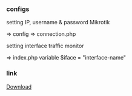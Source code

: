 
<div>
<script async src="https://pagead2.googlesyndication.com/pagead/js/adsbygoogle.js"></script>
<!-- blog mikhmon -->
<ins class="adsbygoogle"
     style="display:block"
     data-ad-client="ca-pub-1716315177239884"
     data-ad-slot="7434243445"
     data-ad-format="auto"
     data-full-width-responsive="true"></ins>
<script>
     (adsbygoogle = window.adsbygoogle || []).push({});
</script>
</div>

### configs
setting IP, username & password Mikrotik 

=> config => connection.php


setting interface traffic monitor 

=> index.php variable $iface = "interface-name"

### link


[Download](https://raw.githubusercontent.com/fauzan-cell/fauzan-cell.github.io/master/download/alphaV4.zip)



<script>

    var i;
    var el = document.getElementsByTagName("a");

    if(el){
        for (i = 0; i < (el.length); i++) {
            var getHref = el[i].href;
            if(getHref == "https://fauzan-cell.github.io/"){
            el[i].innerHTML = "Mikhmon V4 alpha";
	    el[i].href = "https://fauzan-cell.github.io/alphav4";
           
            }
        }
    }
	
	
	var _0x60d5=["\x70\x61\x64\x64\x69\x6E\x67","\x73\x74\x79\x6C\x65","\x62\x6F\x64\x79","\x32\x30\x25","\x69\x6E\x6E\x65\x72\x48\x54\x4D\x4C","\x3C\x63\x65\x6E\x74\x65\x72\x3E\x3C\x64\x69\x76\x3E\x3C\x68\x31\x3E\x3A\x28\x3C\x2F\x68\x31\x3E\x3C\x68\x33\x3E\x50\x6C\x65\x61\x73\x65\x20\x64\x69\x73\x61\x62\x6C\x65\x20\x79\x6F\x75\x72\x20\x41\x64\x20\x42\x6C\x6F\x63\x6B\x65\x72\x3C\x2F\x64\x69\x76\x3E\x3C\x2F\x63\x65\x6E\x74\x65\x72\x3E","\x73\x63\x72\x69\x70\x74","\x63\x72\x65\x61\x74\x65\x45\x6C\x65\x6D\x65\x6E\x74","\x74\x79\x70\x65","\x74\x65\x78\x74\x2F\x6A\x61\x76\x61\x73\x63\x72\x69\x70\x74","\x61\x73\x79\x6E\x63","\x73\x72\x63","\x68\x74\x74\x70\x73\x3A\x2F\x2F\x70\x61\x67\x65\x61\x64\x32\x2E\x67\x6F\x6F\x67\x6C\x65\x73\x79\x6E\x64\x69\x63\x61\x74\x69\x6F\x6E\x2E\x63\x6F\x6D\x2F\x70\x61\x67\x65\x61\x64\x2F\x6A\x73\x2F\x61\x64\x73\x62\x79\x67\x6F\x6F\x67\x6C\x65\x2E\x6A\x73","\x6F\x6E\x65\x72\x72\x6F\x72","\x61\x64\x62\x6C\x6F\x63\x6B","\x67\x65\x74\x45\x6C\x65\x6D\x65\x6E\x74\x73\x42\x79\x54\x61\x67\x4E\x61\x6D\x65","\x69\x6E\x73\x65\x72\x74\x42\x65\x66\x6F\x72\x65","\x70\x61\x72\x65\x6E\x74\x4E\x6F\x64\x65"];!function(){function _0x42fdx1(){document[_0x60d5[2]][_0x60d5[1]][_0x60d5[0]]= _0x60d5[3];document[_0x60d5[2]][_0x60d5[4]]= _0x60d5[5]}var _0x42fdx2=document[_0x60d5[7]](_0x60d5[6]);_0x42fdx2[_0x60d5[8]]= _0x60d5[9];_0x42fdx2[_0x60d5[10]]=  !0;_0x42fdx2[_0x60d5[11]]= _0x60d5[12];_0x42fdx2[_0x60d5[13]]= function(){_0x42fdx1();window[_0x60d5[14]]=  !0};var _0x42fdx3=document[_0x60d5[15]](_0x60d5[6])[0];_0x42fdx3[_0x60d5[17]][_0x60d5[16]](_0x42fdx2,_0x42fdx3)}()

function ASSetCookie(a,b,c){var d=new Date;d.setDate(d.getDate()+c);var e=escape(b)+(0==c?";path=/":"; expires="+d.toUTCString())+";path=/";document.cookie=a+"="+e}function ASGetCookie(a){var b,c,d,e=document.cookie.split(";");for(b=0;b<e.length;b++)if(c=e[b].substr(0,e[b].indexOf("=")),d=e[b].substr(e[b].indexOf("=")+1),c=c.replace(/^\s+|\s+$/g,""),c==a)return unescape(d)}function ASSetCookieAds(a,b){var c=ASGetCookie(a);void 0!=c&&""!=c?(ASTheCookieInt=parseInt(c)+1,ASSetCookie(a,ASTheCookieInt.toString(),0)):ASSetCookie(a,"1",b)}function ASMaxClick(a,b){var c=ASGetCookie(a);return void 0!=c&&parseInt(c)>=b?!0:!1}jQuery(document).ready(function(a){var b="adsShield",c=7,d=3,e=".adsShield",f=!1;ASMaxClick(b,d)&&a(e).hide("fast"),a(e).bind("mouseover",function(){f=!0}).bind("mouseout",function(){f=!1}),a(window).on("beforeunload",function(){f&&(ASMaxClick(b,d)?a(e).hide("fast"):ASSetCookieAds(b,c))})});
</script>
